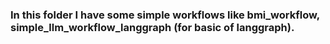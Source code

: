### In this folder I have some simple workflows like bmi_workflow, simple_llm_workflow_langgraph (for basic of langgraph).
